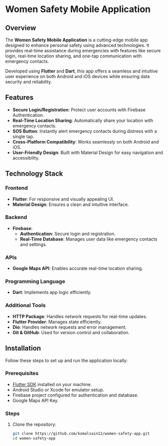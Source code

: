 # Women Safety Mobile Application

## Overview
The **Women Safety Mobile Application** is a cutting-edge mobile app designed to enhance personal safety using advanced technologies. It provides real-time assistance during emergencies with features like secure login, real-time location sharing, and one-tap communication with emergency contacts.

Developed using **Flutter** and **Dart**, this app offers a seamless and intuitive user experience on both Android and iOS devices while ensuring data security and reliability.

## Features
- **Secure Login/Registration**: Protect user accounts with Firebase Authentication.  
- **Real-Time Location Sharing**: Automatically share your location with emergency contacts.  
- **SOS Button**: Instantly alert emergency contacts during distress with a single tap.  
- **Cross-Platform Compatibility**: Works seamlessly on both Android and iOS.  
- **User-Friendly Design**: Built with Material Design for easy navigation and accessibility.  

## Technology Stack
### Frontend
- **Flutter**: For responsive and visually appealing UI.  
- **Material Design**: Ensures a clean and intuitive interface.  

### Backend
- **Firebase**:  
  - **Authentication**: Secure login and registration.  
  - **Real-Time Database**: Manages user data like emergency contacts and settings.  

### APIs
- **Google Maps API**: Enables accurate real-time location sharing.

### Programming Language
- **Dart**: Implements app logic efficiently.

### Additional Tools
- **HTTP Package**: Handles network requests for real-time updates.  
- **Flutter Provider**: Manages state efficiently.  
- **Dio**: Handles network requests and error management.  
- **Git & GitHub**: Used for version control and collaboration.  

## Installation
Follow these steps to set up and run the application locally:

### Prerequisites
- [Flutter SDK](https://flutter.dev/docs/get-started/install) installed on your machine.  
- Android Studio or Xcode for emulator setup.  
- Firebase project configured for authentication and database.  
- Google Maps API Key.  

### Steps
1. Clone the repository:
   ```bash
   git clone https://github.com/komalsain12/women-safety-app.git
   cd women-safety-app



